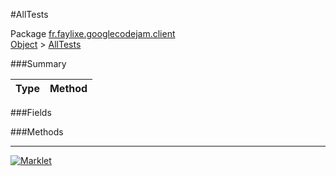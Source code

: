 #AllTests

Package [fr.faylixe.googlecodejam.client](../)<br>
[Object](../../../java/langObject.md) > [AllTests](AllTests.md)



###Summary


| Type | Method |
| --- | --- |

###Fields


###Methods

---
[![Marklet](https://img.shields.io/badge/Generated%20by-Marklet-green.svg)](https://github.com/Faylixe/marklet)